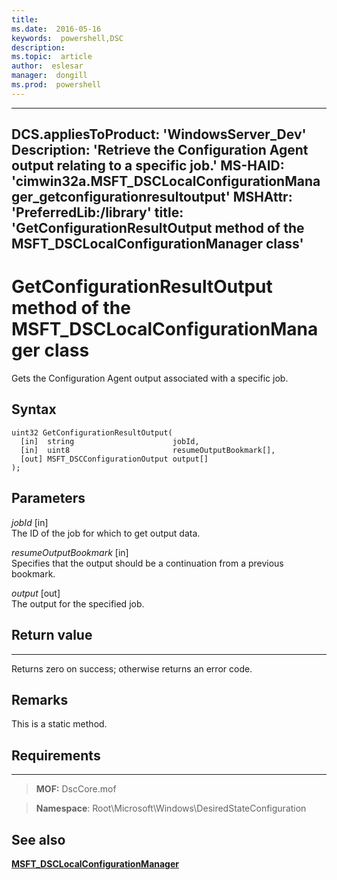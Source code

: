 ```yaml
---
title:  
ms.date:  2016-05-16
keywords:  powershell,DSC
description:  
ms.topic:  article
author:  eslesar
manager:  dongill
ms.prod:  powershell
---
```


---
DCS.appliesToProduct: 'WindowsServer\_Dev'
Description: 'Retrieve the Configuration Agent output relating to a specific job.'
MS-HAID: 'cimwin32a.MSFT_DSCLocalConfigurationManager\_getconfigurationresultoutput'
MSHAttr: 'PreferredLib:/library'
title: 'GetConfigurationResultOutput method of the MSFT_DSCLocalConfigurationManager class'
---

# GetConfigurationResultOutput method of the MSFT_DSCLocalConfigurationManager class

Gets the Configuration Agent output associated with a specific job.

Syntax
------

```mof
uint32 GetConfigurationResultOutput(
  [in]  string                      jobId,
  [in]  uint8                       resumeOutputBookmark[],
  [out] MSFT_DSCConfigurationOutput output[]
);
```

Parameters
----------

*jobId* \[in\]  
The ID of the job for which to get output data.

*resumeOutputBookmark* \[in\]  
Specifies that the output should be a continuation from a previous bookmark.

*output* \[out\]  
The output for the specified job.

## Return value
------------

Returns zero on success; otherwise returns an error code.

## Remarks

This is a static method.

## Requirements
------------
>**MOF:** DscCore.mof

>**Namespace**: Root\Microsoft\Windows\DesiredStateConfiguration


## See also


[**MSFT_DSCLocalConfigurationManager**](msft-dsclocalconfigurationmanager.md)

 

 



